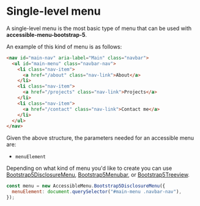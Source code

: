 # Single-level menu

A single-level menu is the most basic type of menu that can be used with **accessible-menu-bootstrap-5**.

An example of this kind of menu is as follows:

```html
<nav id="main-nav" aria-label="Main" class="navbar">
  <ul id="main-menu" class="navbar-nav">
    <li class="nav-item">
      <a href="/about" class="nav-link">About</a>
    </li>
    <li class="nav-item">
      <a href="/projects" class="nav-link">Projects</a>
    </li>
    <li class="nav-item">
      <a href="/contact" class="nav-link">Contact me</a>
    </li>
  </ul>
</nav>
```

Given the above structure, the parameters needed for an accessible menu are:

- `menuElement`

Depending on what kind of menu you'd like to create you can use [Bootstrap5DisclosureMenu](https://accessible-menu.netlify.app/disclosuremenu), [Bootstrap5Menubar](https://accessible-menu.netlify.app/menubar), or [Bootstrap5Treeview](https://accessible-menu.netlify.app/treeview).

```js
const menu = new AccessibleMenu.Bootstrap5DisclosureMenu({
  menuElement: document.querySelector("#main-menu .navbar-nav"),
});
```

